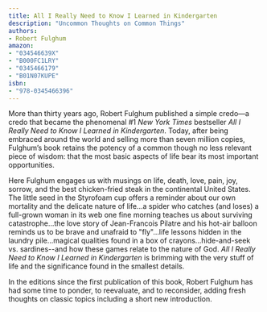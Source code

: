 ```yaml
---
title: All I Really Need to Know I Learned in Kindergarten
description: "Uncommon Thoughts on Common Things"
authors:
- Robert Fulghum
amazon:
- "034546639X"
- "B000FC1LRY"
- "0345466179"
- "B01N07KUPE"
isbn:
- "978-0345466396"
---
```

More than thirty years ago, Robert Fulghum published a simple credo—a credo that became the phenomenal #1 _New York Times_ bestseller _All I Really Need to Know I Learned in Kindergarten_. Today, after being embraced around the world and selling more than seven million copies, Fulghum’s book retains the potency of a common though no less relevant piece of wisdom: that the most basic aspects of life bear its most important opportunities.

Here Fulghum engages us with musings on life, death, love, pain, joy, sorrow, and the best chicken-fried steak in the continental United States. The little seed in the Styrofoam cup offers a reminder about our own mortality and the delicate nature of life...a spider who catches (and loses) a full-grown woman in its web one fine morning teaches us about surviving catastrophe...the love story of Jean-Francois Pilatre and his hot-air balloon reminds us to be brave and unafraid to "fly"...life lessons hidden in the laundry pile...magical qualities found in a box of crayons...hide-and-seek vs. sardines--and how these games relate to the nature of God. _All I Really Need to Know I Learned in Kindergarten_ is brimming with the very stuff of life and the significance found in the smallest details.

In the editions since the first publication of this book, Robert Fulghum has had some time to ponder, to reevaluate, and to reconsider, adding fresh thoughts on classic topics including a short new introduction.
